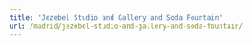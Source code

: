 ```yaml
---
title: "Jezebel Studio and Gallery and Soda Fountain"
url: /madrid/jezebel-studio-and-gallery-and-soda-fountain/
---
```

